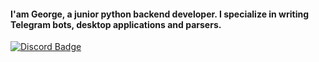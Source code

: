 #### I'am George, a junior python backend developer. I specialize in writing Telegram bots, desktop applications and parsers.
<div>
 <a href="https://discordapp.com/users/459228070671548418">
    <img src="https://img.shields.io/badge/Discord-%20-blue?logo=discord&logoColor=red?style=plastic" alt="Discord Badge"/>
  </a>
</div>
